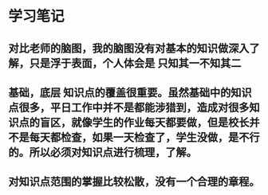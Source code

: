 # 学习笔记
## 对比老师的脑图，我的脑图没有对基本的知识做深入了解，只是浮于表面，个人体会是 只知其一不知其二
## 基础，底层 知识点的覆盖很重要。虽然基础中的知识点很多，平日工作中并不是都能涉猎到，造成对很多知识点的盲区，就像学生的作业每天都要做，但是校长并不是每天都检查，如果一天检查了，学生没做，是不行的。所以必须对知识点进行梳理，了解。 
## 对知识点范围的掌握比较松散，没有一个合理的章程。